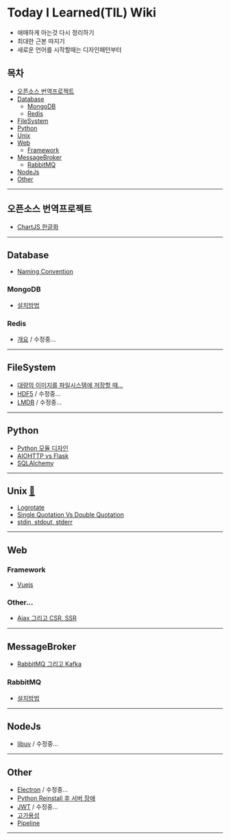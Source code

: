 # Today I Learned(TIL) Wiki
* 애매하게 아는것 다시 정리하기
* 최대한 근본 따지기
* 새로운 언어를 시작할때는 디자인패턴부터

## 목차
- [오픈소스 번역프로젝트](#오픈소스-번역프로젝트)
- [Database](#database)
  - [MongoDB](#mongodb)
  - [Redis](#redis)
- [FileSystem](#filesystem)
- [Python](#python)
- [Unix](#unix)
- [Web](#web)
  - [Framework](#framework) 
- [MessageBroker](#messagebroker)
  - [RabbitMQ](#rabbitmq)
- [NodeJs](#nodejs)
- [Other](#other)
---
## 오픈소스 번역프로젝트
* [ChartJS 한글화](https://github.com/DevDooly/ChartJsDoc)
---
## Database
* [Naming Convention](https://github.com/DevDooly/TIL/blob/main/Database/SQL%20Naming%20Convention.md)
### MongoDB
* [설치방법](https://github.com/DevDooly/TIL/tree/main/Database/MongoDB)

### Redis
* [개요](https://github.com/DevDooly/TIL/tree/main/Database/Redis) / 수정중...
---
## FileSystem
* [대량의 이미지를 파일시스템에 저장할 때...
](https://github.com/DevDooly/TIL/blob/main/FileSystem/Editing%20%EB%8C%80%EB%9F%89%EC%9D%98%20%EC%9D%B4%EB%AF%B8%EC%A7%80%EB%A5%BC%20%ED%8C%8C%EC%9D%BC%EC%8B%9C%EC%8A%A4%ED%85%9C%EC%97%90%20%EC%A0%80%EC%9E%A5%ED%95%A0%20%EB%95%8C.md)
* [HDF5](https://github.com/DevDooly/TIL/blob/main/FileSystem/HDF5.md) / 수정중...
* [LMDB](https://github.com/DevDooly/TIL/blob/main/FileSystem/LMDB%20(Sysmas%20Lightning%20Memory-mapped%20Database).md) / 수정중...
---
## Python
* [Python 모듈 디자인](https://github.com/DevDooly/TIL/blob/main/Python/Designing%20Modules%20in%20Python.md)
* [AIOHTTP vs Flask](https://github.com/DevDooly/TIL/blob/main/Python/AIOHTTP%20vs%20Flask.md)
* [SQLAlchemy](https://github.com/DevDooly/TIL/blob/main/Python/SQLAlchemy.md)
---
## Unix [:link:](https://github.com/DevDooly/TIL/tree/main/Unix)
* [Logrotate](https://github.com/DevDooly/TIL/blob/main/Unix/Logrotate.md)
* [Single Quotation Vs Double Quotation](https://github.com/DevDooly/TIL/blob/main/Unix/Single%20Quotation%20vs%20Double%20Quotation%20in%20bash.md)
* [stdin, stdout, stderr](https://github.com/DevDooly/TIL/blob/main/Unix/Stdin%2C%20stdout%2C%20stderr.md)
---
## Web
### Framework
* [Vuejs](https://github.com/DevDooly/TIL/tree/main/Web/Framework/Vuejs)
### Other...
* [Ajax 그리고 CSR, SSR](https://github.com/DevDooly/TIL/blob/main/Web/Ajax%20%EA%B7%B8%EB%A6%AC%EA%B3%A0%20CSR%2C%20SSR.md)
---
## MessageBroker
* [RabbitMQ 그리고 Kafka](https://github.com/DevDooly/TIL/blob/main/MessageBroker/RabbitMQ%20%EA%B7%B8%EB%A6%AC%EA%B3%A0%20Kafka.md)

### RabbitMQ
* [설치방법](https://github.com/DevDooly/TIL/blob/main/MessageBroker/RabbitMQ/%EC%84%A4%EC%B9%98.md)
---
## NodeJs
* [libuv](https://github.com/DevDooly/TIL/blob/main/NodeJs/libuv.md) / 수정중...
---
## Other
* [Electron](https://github.com/DevDooly/TIL/blob/main/Other/Electron.md) / 수정중...
* [Python Reinstall 후 서버 장애
](https://github.com/DevDooly/TIL/blob/main/Other/Python%20Reinstall%20%ED%9B%84%20%EC%84%9C%EB%B2%84%20%EC%9E%A5%EC%95%A0.md)
* [JWT](https://github.com/DevDooly/TIL/blob/main/Other/JWT.md) / 수정중...
* [고가용성](https://github.com/DevDooly/TIL/blob/main/Other/%EA%B3%A0%EA%B0%80%EC%9A%A9%EC%84%B1.md)
* [Pipeline](https://github.com/DevDooly/TIL/blob/main/Other/Pipeline.md)
---
